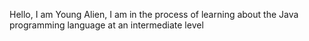 Hello, I am Young Alien, I am in the process of learning about the Java programming language at an intermediate level
<!---
itsyoungalien/itsyoungalien is a ✨ special ✨ repository because its `README.md` (this file) appears on your GitHub profile.
You can click the Preview link to take a look at your changes.
--->
